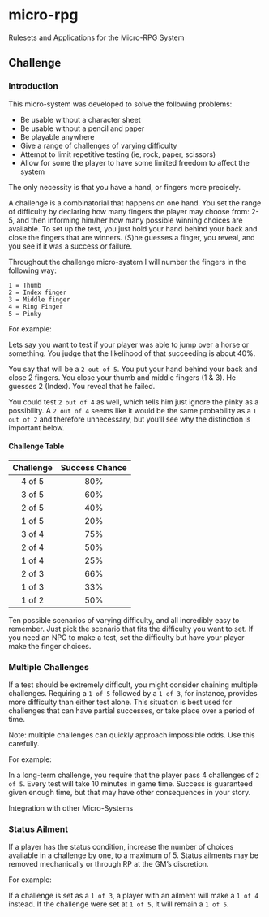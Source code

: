 micro-rpg
=========

Rulesets and Applications for the Micro-RPG System


## Challenge

### Introduction
This micro-system was developed to solve the following problems:

* Be usable without a character sheet
* Be usable without a pencil and paper
* Be playable anywhere
* Give a range of challenges of varying difficulty
* Attempt to limit repetitive testing (ie, rock, paper, scissors)
* Allow for some the player to have some limited freedom to affect the system

The only necessity is that you have a hand, or fingers more precisely. 

A challenge is a combinatorial that happens on one hand. You set the range of difficulty by declaring how many fingers the player may choose from: 2-5, and then informing him/her how many possible winning choices are available. To set up the test, you just hold your hand behind your back and close the fingers that are winners. (S)he guesses a finger, you reveal, and you see if it was a success or failure.  

Throughout the challenge micro-system I will number the fingers in the following way:

    1 = Thumb
    2 = Index finger
    3 = Middle finger
    4 = Ring Finger
    5 = Pinky

For example:

Lets say you want to test if your player was able to jump over a horse or something. You judge that the likelihood of that succeeding is about 40%.

You say that will be a `2 out of 5`. You put your hand behind your back and close 2 fingers. You close your thumb and middle fingers (1 & 3). He guesses 2 (Index). You reveal that he failed.

You could test `2 out of 4` as well, which tells him just ignore the pinky as a possibility. A `2 out of 4` seems like it would be the same probability as a `1 out of 2` and therefore unnecessary, but you’ll see why the distinction is important below.

#### Challenge Table

| Challenge     | Success Chance |
| :-----------: |:--------------:|
| 4 of 5        | 80%            |
| 3 of 5        | 60%            |
| 2 of 5        | 40%            |
| 1 of 5        | 20%            |
| 3 of 4        | 75%            |
| 2 of 4        | 50%            |
| 1 of 4        | 25%            |
| 2 of 3        | 66%            |
| 1 of 3        | 33%            |
| 1 of 2        | 50%            |


Ten possible scenarios of varying difficulty, and all incredibly easy to remember. Just pick the scenario that fits the difficulty you want to set. If you need an NPC to make a test, set the difficulty but have your player make the finger choices.


### Multiple Challenges

If a test should be extremely difficult, you might consider chaining multiple challenges. Requiring a `1 of 5` followed by a `1 of 3`, for instance, provides more difficulty than either test alone. This situation is best used for challenges that can have partial successes, or take place over a period of time. 

Note: multiple challenges can quickly approach impossible odds. Use this carefully.

For example: 

In a long-term challenge, you require that the player pass 4 challenges of `2 of 5`. Every test will take 10 minutes in game time. Success is guaranteed given enough time, but that may have other consequences in your story.


Integration with other Micro-Systems

### Status Ailment

If a player has the status condition, increase the number of choices available in a challenge by one, to a maximum of 5. Status ailments may be removed mechanically or through RP at the GM’s discretion.

For example:

If a challenge is set as a `1 of 3`, a player with an ailment will make a `1 of 4` instead. If the challenge were set at `1 of 5`, it will remain a `1 of 5`.

